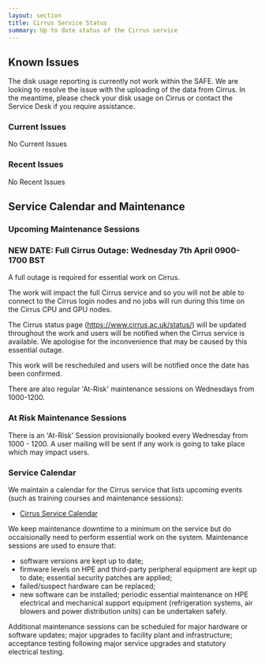 ```yaml
---
layout: section
title: Cirrus Service Status
summary: Up to date status of the Cirrus service
---
```


## Known Issues
The disk usage reporting is currently not work within the SAFE. We are looking to resolve the issue with the uploading of the data from Cirrus. 
In the meantime, please check your disk usage on Cirrus or contact the Service Desk if you require assistance. 

### Current Issues

No Current Issues

### Recent Issues

No Recent Issues

## Service Calendar and Maintenance

### Upcoming Maintenance Sessions

### NEW DATE: Full Cirrus Outage:  Wednesday 7th April 0900-1700 BST
A full outage is required for essential work on Cirrus. 

The work will impact the full Cirrus service and so you will not be able to connect to the Cirrus login nodes and no jobs will run during this time on the Cirrus CPU and GPU nodes.

The Cirrus status page (https://www.cirrus.ac.uk/status/) will be updated throughout the work and users will be notified when the Cirrus service is available.
We apologise for the inconvenience that may be caused by this essential outage.

This work will be rescheduled and users will be notified once the date has been confirmed. 

There are also regular 'At-Risk' maintenance sessions on Wednesdays from 1000-1200. 

### At Risk Maintenance Sessions

There is an 'At-Risk' Session provisionally booked every Wednesday from 1000 - 1200. 
A user mailing will be sent if any work is going to take place which may impact users.

### Service Calendar

We maintain a calendar for the Cirrus service that lists upcoming events (such
as training courses and maintenance sessions):

- [Cirrus Service Calendar](calendar.html)

We keep maintenance downtime to a minimum on the service but do occaisionally
need to perform essential work on the system. Maintenance sessions are used to 
ensure that:

* software versions are kept up to date;
* firmware levels on HPE and third-party peripheral equipment are kept up to date;
essential security patches are applied;
* failed/suspect hardware can be replaced;
* new software can be installed;
periodic essential maintenance on HPE electrical and mechanical support equipment (refrigeration systems, air blowers and power distribution units) can be undertaken safely.

Additional maintenance sessions can be scheduled for major hardware or software updates; major upgrades to facility plant and infrastructure; acceptance testing following major service upgrades and statutory electrical testing.


